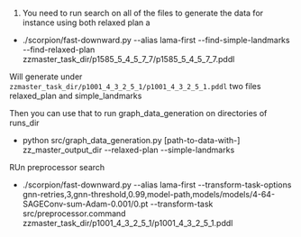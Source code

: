 1. You need to run search on all of the files to generate the data for instance using  both relaxed plan a
- ./scorpion/fast-downward.py --alias lama-first --find-simple-landmarks --find-relaxed-plan zzmaster_task_dir/p1585_5_4_5_7_7/p1585_5_4_5_7_7.pddl


Will generate under ` zzmaster_task_dir/p1001_4_3_2_5_1/p1001_4_3_2_5_1.pddl` two files relaxed_plan and simple_landmarks

Then you can use that to run graph_data_generation on directories of runs_dir
- python src/graph_data_generation.py [path-to-data-with-] zz_master_output_dir --relaxed-plan --simple-landmarks


RUn preprocessor search

- ./scorpion/fast-downward.py --alias lama-first --transform-task-options gnn-retries,3,gnn-threshold,0.99,model-path,models/models/4-64-SAGEConv-sum-Adam-0.001/0.pt --transform-task src/preprocessor.command zzmaster_task_dir/p1001_4_3_2_5_1/p1001_4_3_2_5_1.pddl